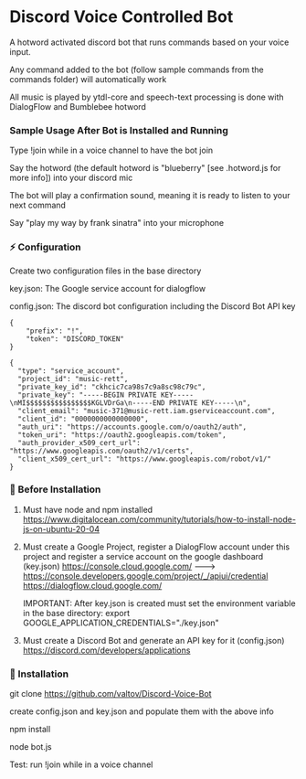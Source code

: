 # Discord Voice Controlled Bot

A hotword activated discord bot that runs commands based on your voice input.
 
Any command added to the bot (follow sample commands from the commands folder) will automatically work

All music is played by ytdl-core and speech-text processing is done with DialogFlow and Bumblebee hotword

### Sample Usage After Bot is Installed and Running

Type !join while in a voice channel to have the bot join

Say the hotword (the default hotword is "blueberry" [see .hotword.js for more info]) into your discord mic

The bot will play a confirmation sound, meaning it is ready to listen to your next command

Say "play my way by frank sinatra" into your microphone

### ⚡ Configuration

Create two configuration files in the base directory

key.json: The Google service account for dialogflow

config.json: The discord bot configuration including the Discord Bot API key

```sample config.json
{
    "prefix": "!",
    "token": "DISCORD_TOKEN"
}
```

```sample key.json
{
  "type": "service_account",
  "project_id": "music-rett",
  "private_key_id": "ckhcic7ca98s7c9a8sc98c79c",
  "private_key": "-----BEGIN PRIVATE KEY-----\nMI$$$$$$$$$$$$$$$$KGLVDrGa\n-----END PRIVATE KEY-----\n",
  "client_email": "music-371@music-rett.iam.gserviceaccount.com",
  "client_id": "0000000000000000",
  "auth_uri": "https://accounts.google.com/o/oauth2/auth",
  "token_uri": "https://oauth2.googleapis.com/token",
  "auth_provider_x509_cert_url": "https://www.googleapis.com/oauth2/v1/certs",
  "client_x509_cert_url": "https://www.googleapis.com/robot/v1/"
}

```
### 📑 Before Installation
1. Must have node and npm installed
   https://www.digitalocean.com/community/tutorials/how-to-install-node-js-on-ubuntu-20-04

2. Must create a Google Project, register a DialogFlow account under this project and register a service account on the google dashboard (key.json)
   https://console.cloud.google.com/   ---> https://console.developers.google.com/project/_/apiui/credential
   https://dialogflow.cloud.google.com/

   IMPORTANT: After key.json is created must set the environment variable in the base directory:
   export GOOGLE_APPLICATION_CREDENTIALS="./key.json"

3. Must create a Discord Bot and generate an API key for it (config.json)
   https://discord.com/developers/applications

### 📑 Installation

git clone https://github.com/valtov/Discord-Voice-Bot

create config.json and key.json and populate them with the above info

npm install

node bot.js

Test:
run !join while in a voice channel